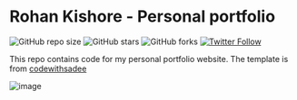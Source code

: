 # Rohan Kishore - Personal portfolio

![GitHub repo size](https://img.shields.io/github/repo-size/rohankishore/rohankishore.github.io)
![GitHub stars](https://img.shields.io/github/stars/rohankishore/rohankishore.github.io?style=social)
![GitHub forks](https://img.shields.io/github/forks/rohankishore/rohankishore.github.io?style=social)
[![Twitter Follow](https://img.shields.io/twitter/follow/Aura-Text?style=social)](https://twitter.com/intent/follow?screen_name=Aura_Text)

This repo contains code for my personal portfolio website. The template is from [codewithsadee](https://github.com/codewithsadee/vcard-personal-portfolio)

![image](https://github.com/user-attachments/assets/68f4646e-ed44-4fea-8e96-8a2e97c822c3)
